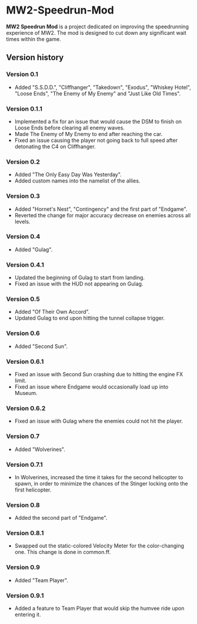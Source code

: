 # MW2-Speedrun-Mod
**MW2 Speedrun Mod** is a project dedicated on improving the speedrunning experience of MW2. The mod is designed to cut down any significant wait times within the game.

## Version history
### Version 0.1
- Added "S.S.D.D.", "Cliffhanger", "Takedown", "Exodus", "Whiskey Hotel", "Loose Ends", "The Enemy of My Enemy" and "Just Like Old Times".

### Version 0.1.1
- Implemented a fix for an issue that would cause the DSM to finish on Loose Ends before clearing all enemy waves.
- Made The Enemy of My Enemy to end after reaching the car.
- Fixed an issue causing the player not going back to full speed after detonating the C4 on Cliffhanger.

### Version 0.2
- Added "The Only Easy Day Was Yesterday".
- Added custom names into the namelist of the allies.

### Version 0.3
- Added "Hornet's Nest", "Contingency" and the first part of "Endgame".
- Reverted the change for major accuracy decrease on enemies across all levels.

### Version 0.4
- Added "Gulag".

### Version 0.4.1
- Updated the beginning of Gulag to start from landing.
- Fixed an issue with the HUD not appearing on Gulag.

### Version 0.5
- Added "Of Their Own Accord".
- Updated Gulag to end upon hitting the tunnel collapse trigger.

### Version 0.6
- Added "Second Sun".

### Version 0.6.1
- Fixed an issue with Second Sun crashing due to hitting the engine FX limit.
- Fixed an issue where Endgame would occasionally load up into Museum.

### Version 0.6.2
- Fixed an issue with Gulag where the enemies could not hit the player.

### Version 0.7
- Added "Wolverines".

### Version 0.7.1
- In Wolverines, increased the time it takes for the second helicopter to spawn, in order to minimize the chances of the Stinger locking onto the first helicopter.

### Version 0.8
- Added the second part of "Endgame".

### Version 0.8.1
- Swapped out the static-colored Velocity Meter for the color-changing one. This change is done in common.ff.

### Version 0.9
- Added "Team Player".

### Version 0.9.1
- Added a feature to Team Player that would skip the humvee ride upon entering it.
